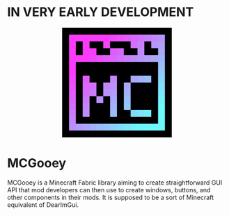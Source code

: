 # IN VERY EARLY DEVELOPMENT

<p align="center">
<img src="https://github.com/Javatrix/MCGooey/blob/main/src/main/resources/assets/icon.png?raw=true" width="50%" alt="logo"/>
</p>

# MCGooey
MCGooey is a Minecraft Fabric library aiming to create straightforward GUI API that mod
developers can then use to create windows, buttons, and other components in their mods.
It is supposed to be a sort of Minecraft equivalent of DearImGui.
